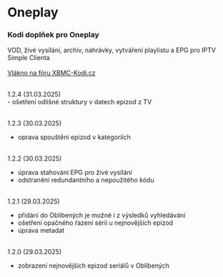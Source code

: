 <h1>Oneplay</h1>
<p>
<h3>Kodi doplňek pro Oneplay</h3>
<p>
VOD, živé vysílání, archiv, nahrávky, vytváření playlistu a EPG pro IPTV Simple Clienta<br><br>
<a href="https://www.xbmc-kodi.cz/prispevek-oneplay">Vlákno na fóru XBMC-Kodi.cz</a><br><br>
</p>
<p>
1.2.4 (31.03.2025)<br>
- ošetření odlišné struktury v datech epizod z TV<br><br>

1.2.3 (30.03.2025)<br>
- oprava spouštění epizod v kategoriích<br><br>

1.2.2 (30.03.2025)<br>
- úprava stahování EPG pro živé vysílání<br>
- odstranění redundantního a nepoužitého kódu<br><br>

1.2.1 (29.03.2025)<br>
- přidání do Oblíbených je možné i z výsledků vyhledávání<br>
- ošetření opačného řazení sérií u nejnovějších epizod<br>
- úprava metadat<br><br>

1.2.0 (29.03.2025)<br>
- zobrazení nejnovějších epizod seriálů v Oblíbených<br><br>
</p>
